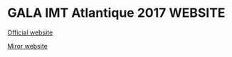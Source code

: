 # GALA IMT Atlantique 2017 WEBSITE

[Official website](http://gala-imt-atlantique.com)

[Miror website](http://gala-imt.aslectra.com)
